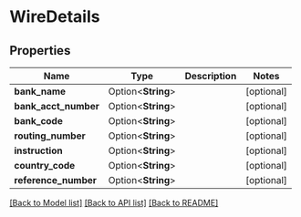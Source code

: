 # WireDetails

## Properties

Name | Type | Description | Notes
------------ | ------------- | ------------- | -------------
**bank_name** | Option<**String**> |  | [optional]
**bank_acct_number** | Option<**String**> |  | [optional]
**bank_code** | Option<**String**> |  | [optional]
**routing_number** | Option<**String**> |  | [optional]
**instruction** | Option<**String**> |  | [optional]
**country_code** | Option<**String**> |  | [optional]
**reference_number** | Option<**String**> |  | [optional]

[[Back to Model list]](../README.md#documentation-for-models) [[Back to API list]](../README.md#documentation-for-api-endpoints) [[Back to README]](../README.md)


